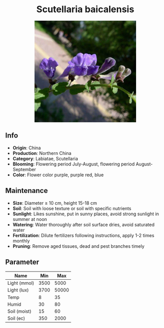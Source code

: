 <h1 align='center'>Scutellaria baicalensis</h1>
<p align="center">
    <img 
        align='center'
        width='320'
        src="../images/scutellaria baicalensis.png" 
        alt='Scutellaria baicalensis' />
</p>

## Info

 - **Origin**: China
 - **Production**: Northern China
 - **Category**: Labiatae, Scutellaria
 - **Blooming**: Flowering period July-August, flowering period August-September
 - **Color**: Flower color purple, purple red, blue

## Maintenance

 - **Size**: Diameter ≥ 10 cm, height 15-18 cm
 - **Soil**: Soil with loose texture or soil with specific nutrients
 - **Sunlight**: Likes sunshine, put in sunny places, avoid strong sunlight in summer at noon
 - **Watering**: Water thoroughly after soil surface dries, avoid saturated water
 - **Fertilization**: Dilute fertilizers following instructions, apply 1-2 times monthly
 - **Pruning**: Remove aged tissues, dead and pest branches timely

## Parameter

| Name         | Min  | Max   |
|--------------|------|-------|
| Light (mmol) | 3500 | 5000  |
| Light (lux)  | 3700 | 50000 |
| Temp         | 8    | 35    |
| Humid        | 30   | 80    |
| Soil (moist) | 15   | 60    |
| Soil (ec)    | 350  | 2000  |